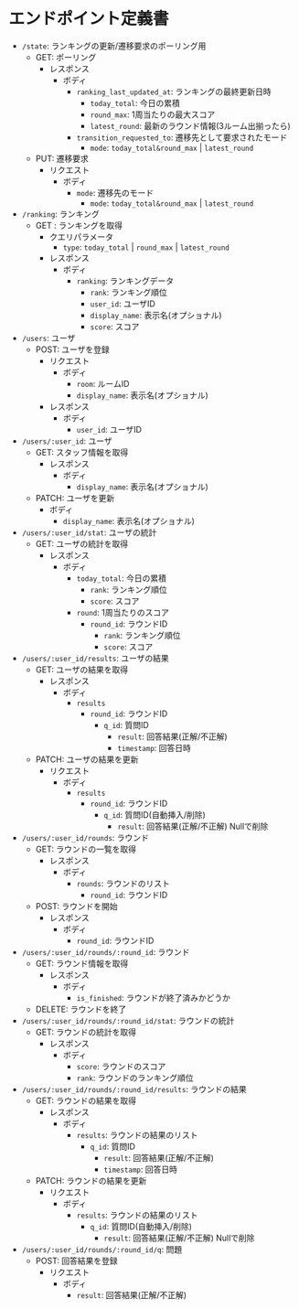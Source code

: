 # エンドポイント定義書

- `/state`: ランキングの更新/遷移要求のポーリング用
  - GET: ポーリング
    - レスポンス
      - ボディ
        - `ranking_last_updated_at`: ランキングの最終更新日時
          - `today_total`: 今日の累積
          - `round_max`: 1周当たりの最大スコア
          - `latest_round`: 最新のラウンド情報(3ルーム出揃ったら)
        - `transition_requested_to`: 遷移先として要求されたモード
          - `mode`: `today_total&round_max` | `latest_round`
  - PUT: 遷移要求
    - リクエスト
      - ボディ
        - `mode`: 遷移先のモード
          - `mode`: `today_total&round_max` | `latest_round`
- `/ranking`: ランキング
  - GET : ランキングを取得
    - クエリパラメータ
      - `type`: `today_total` | `round_max` | `latest_round`
    - レスポンス
      - ボディ
        - `ranking`: ランキングデータ
          - `rank`: ランキング順位
          - `user_id`: ユーザID
          - `display_name`: 表示名(オプショナル)
          - `score`: スコア
- `/users`: ユーザ
  - POST: ユーザを登録
    - リクエスト
      - ボディ
        - `room`: ルームID
        - `display_name`: 表示名(オプショナル)
    - レスポンス
      - ボディ
        - `user_id`: ユーザID
- `/users/:user_id`: ユーザ
  - GET: スタッフ情報を取得
    - レスポンス
      - ボディ
        - `display_name`: 表示名(オプショナル)
  - PATCH: ユーザを更新
    - ボディ
      - `display_name`: 表示名(オプショナル)
- `/users/:user_id/stat`: ユーザの統計
  - GET: ユーザの統計を取得
    - レスポンス
      - ボディ
        - `today_total`: 今日の累積
          - `rank`: ランキング順位
          - `score`: スコア
        - `round`: 1周当たりのスコア
          - `round_id`: ラウンドID
            - `rank`: ランキング順位
            - `score`: スコア
- `/users/:user_id/results`: ユーザの結果
  - GET: ユーザの結果を取得
    - レスポンス
      - ボディ
        - `results`
          - `round_id`: ラウンドID
            - `q_id`: 質問ID
              - `result`: 回答結果(正解/不正解)
              - `timestamp`: 回答日時
  - PATCH: ユーザの結果を更新
    - リクエスト
      - ボディ
        - `results`
          - `round_id`: ラウンドID
            - `q_id`: 質問ID(自動挿入/削除)
              - `result`: 回答結果(正解/不正解) Nullで削除
- `/users/:user_id/rounds`: ラウンド
  - GET: ラウンドの一覧を取得
    - レスポンス
      - ボディ
        - `rounds`: ラウンドのリスト
          - `round_id`: ラウンドID
  - POST: ラウンドを開始
    - レスポンス
      - ボディ
        - `round_id`: ラウンドID
- `/users/:user_id/rounds/:round_id`: ラウンド
  - GET: ラウンド情報を取得
    - レスポンス
      - ボディ
        - `is_finished`: ラウンドが終了済みかどうか
  - DELETE: ラウンドを終了
- `/users/:user_id/rounds/:round_id/stat`: ラウンドの統計
  - GET: ラウンドの統計を取得
    - レスポンス
      - ボディ
        - `score`: ラウンドのスコア
        - `rank`: ラウンドのランキング順位
- `/users/:user_id/rounds/:round_id/results`: ラウンドの結果
  - GET: ラウンドの結果を取得
    - レスポンス
      - ボディ
        - `results`: ラウンドの結果のリスト
          - `q_id`: 質問ID
            - `result`: 回答結果(正解/不正解)
            - `timestamp`: 回答日時
  - PATCH: ラウンドの結果を更新
    - リクエスト
      - ボディ
        - `results`: ラウンドの結果のリスト
          - `q_id`: 質問ID(自動挿入/削除)
            - `result`: 回答結果(正解/不正解) Nullで削除
- `/users/:user_id/rounds/:round_id/q`: 問題
  - POST: 回答結果を登録
    - リクエスト
      - ボディ
        - `result`: 回答結果(正解/不正解)
